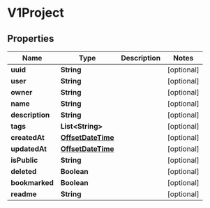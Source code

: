 
# V1Project

## Properties
Name | Type | Description | Notes
------------ | ------------- | ------------- | -------------
**uuid** | **String** |  |  [optional]
**user** | **String** |  |  [optional]
**owner** | **String** |  |  [optional]
**name** | **String** |  |  [optional]
**description** | **String** |  |  [optional]
**tags** | **List&lt;String&gt;** |  |  [optional]
**createdAt** | [**OffsetDateTime**](OffsetDateTime.md) |  |  [optional]
**updatedAt** | [**OffsetDateTime**](OffsetDateTime.md) |  |  [optional]
**isPublic** | **String** |  |  [optional]
**deleted** | **Boolean** |  |  [optional]
**bookmarked** | **Boolean** |  |  [optional]
**readme** | **String** |  |  [optional]



